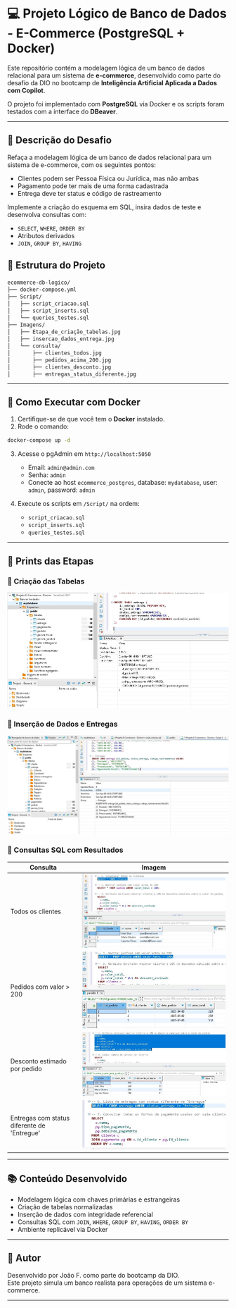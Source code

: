 
# 💻 Projeto Lógico de Banco de Dados - E-Commerce (PostgreSQL + Docker)

Este repositório contém a modelagem lógica de um banco de dados relacional para um sistema de **e-commerce**, desenvolvido como parte do desafio da DIO no bootcamp de **Inteligência Artificial Aplicada a Dados com Copilot**.

O projeto foi implementado com **PostgreSQL** via Docker e os scripts foram testados com a interface do **DBeaver**.

---

## 📌 Descrição do Desafio

Refaça a modelagem lógica de um banco de dados relacional para um sistema de e-commerce, com os seguintes pontos:

- Clientes podem ser Pessoa Física ou Jurídica, mas não ambas
- Pagamento pode ter mais de uma forma cadastrada
- Entrega deve ter status e código de rastreamento

Implemente a criação do esquema em SQL, insira dados de teste e desenvolva consultas com:
- `SELECT`, `WHERE`, `ORDER BY`
- Atributos derivados
- `JOIN`, `GROUP BY`, `HAVING`


## 📁 Estrutura do Projeto

```
ecommerce-db-logico/
├── docker-compose.yml
├── Script/
│   ├── script_criacao.sql
│   ├── script_inserts.sql
│   └── queries_testes.sql
├── Imagens/
│   ├── Etapa_de_criação_tabelas.jpg
│   ├── insercao_dados_entrega.jpg
│   └── consulta/
│       ├── clientes_todos.jpg
│       ├── pedidos_acima_200.jpg
│       ├── clientes_desconto.jpg
│       ├── entregas_status_diferente.jpg
```

---

## 🚀 Como Executar com Docker

1. Certifique-se de que você tem o **Docker** instalado.
2. Rode o comando:

```bash
docker-compose up -d
```

3. Acesse o pgAdmin em `http://localhost:5050`
   - Email: `admin@admin.com`
   - Senha: `admin`
   - Conecte ao host `ecommerce_postgres`, database: `mydatabase`, user: `admin`, password: `admin`

4. Execute os scripts em `/Script/` na ordem:
   - `script_criacao.sql`
   - `script_inserts.sql`
   - `queries_testes.sql`

---

## 📸 Prints das Etapas

### 📌 Criação das Tabelas
![criação](Imagens/Etapa_de_criação_tabelas.JPG)

### 📌 Inserção de Dados e Entregas
![inserção](Imagens/insercao_dados_entrega.JPG)

### 📌 Consultas SQL com Resultados

| Consulta | Imagem |
|---------|--------|
| Todos os clientes | ![clientes](Imagens/consulta/clientes_todos.JPG) |
| Pedidos com valor > 200 | ![pedidos](Imagens/consulta/pedidos_acima_200.JPG) |
| Desconto estimado por pedido | ![desconto](Imagens/consulta/clientes_desconto.JPG) |
| Entregas com status diferente de 'Entregue' | ![entregas](Imagens/consulta/entregas_status_diferente.JPG) |

---

## 📚 Conteúdo Desenvolvido

- Modelagem lógica com chaves primárias e estrangeiras
- Criação de tabelas normalizadas
- Inserção de dados com integridade referencial
- Consultas SQL com `JOIN`, `WHERE`, `GROUP BY`, `HAVING`, `ORDER BY`
- Ambiente replicável via Docker

---

## 🧠 Autor

Desenvolvido por João F. como parte do bootcamp da DIO.  
Este projeto simula um banco realista para operações de um sistema e-commerce.

---
